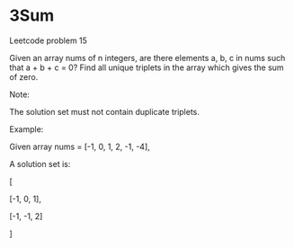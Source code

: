 # 3Sum
Leetcode problem 15

Given an array nums of n integers, are there elements a, b, c in nums such that a + b + c = 0? Find all unique triplets in the array which 
gives the sum of zero.

Note:

The solution set must not contain duplicate triplets.

Example:

Given array nums = [-1, 0, 1, 2, -1, -4],

A solution set is:

[

  [-1, 0, 1],
  
  [-1, -1, 2]
  
]
